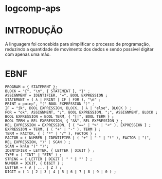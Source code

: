 # logcomp-aps

# INTRODUÇÃO

A linguagem foi concebida para simplificar o processo de programação, reduzindo a quantidade de movimento dos dedos e sendo possível digitar com apenas uma mão.

# EBNF
```
PROGRAM = { STATEMENT };
BLOCK = "{", "\n", { STATEMENT }, "}" ;
ASSIGNMENT = IDENTIFIER, "=", BOOL EXPRESSION ;
STATEMENT = ( λ | PRINT | IF | FOR ), "\n" ;
PRINT = poinp", "(" BOOL EXPRESSION ")" ;
IF = "ik", BOOL EXPRESSION, BLOCK, ( λ | "else", BLOCK ) ;
FOR = "ok", ASSIGNMENT, ";", BOOL EXPRESSION, ";", ASSIGNMENT, BLOCK ;
BOOL EXPRESSION = BOOL TERM, { "||", BOOL TERM } ;
BOOL TERM = REL EXPRESSION, { "&&", REL EXPRESSION } ;
REL EXPRESSION = EXPRESSION, { ( "==" | ">" | "<" ), EXPRESSION } ;
EXPRESSION = TERM, { ( "+" | "-" ), TERM } ;
TERM = FACTOR, { ( "*" | "/" ), FACTOR } ;
FACTOR = ( NUMBER | IDENTIFIER | ( "+" | "-" | "!" ), FACTOR | "(", REL EXPRESSION, ")" | SCAN ) ;
SCAN = knln "(" ")";
IDENTIFIER = LETTER, { LETTER | DIGIT } ;
TYPE = ( "INT" | "STR" ) ;
STRING = { LETTER | DIGIT | " " | "" } ;
NUMBER = DIGIT, { DIGIT } ;
LETTER = ( A | ... | Z ) ;
DIGIT = ( 1 | 2 | 3 | 4 | 5 | 6 | 7 | 8 | 9 | 0 ) ;
```
